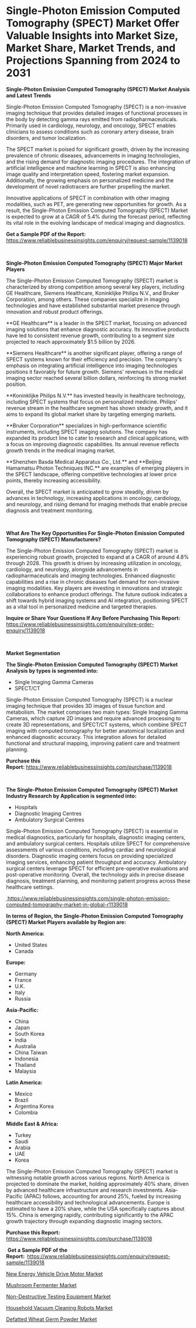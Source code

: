 <p><h1>Single-Photon Emission Computed Tomography (SPECT) Market Offer Valuable Insights into Market Size, Market Share, Market Trends, and Projections Spanning from 2024 to 2031</h1></p><p><strong>Single-Photon Emission Computed Tomography (SPECT) Market Analysis and Latest Trends</strong></p>
<p><p>Single-Photon Emission Computed Tomography (SPECT) is a non-invasive imaging technique that provides detailed images of functional processes in the body by detecting gamma rays emitted from radiopharmaceuticals. Primarily used in cardiology, neurology, and oncology, SPECT enables clinicians to assess conditions such as coronary artery disease, brain disorders, and tumor localization. </p><p>The SPECT market is poised for significant growth, driven by the increasing prevalence of chronic diseases, advancements in imaging technologies, and the rising demand for diagnostic imaging procedures. The integration of artificial intelligence and machine learning in SPECT is also enhancing image quality and interpretation speed, fostering market expansion. Additionally, the growing emphasis on personalized medicine and the development of novel radiotracers are further propelling the market.</p><p>Innovative applications of SPECT in combination with other imaging modalities, such as PET, are generating new opportunities for growth. As a result, the Single-Photon Emission Computed Tomography (SPECT) Market is expected to grow at a CAGR of 5.4% during the forecast period, reflecting its vital role in the evolving landscape of medical imaging and diagnostics.</p></p>
<p><strong>Get a Sample PDF of the Report:&nbsp;</strong> <a href="https://www.reliablebusinessinsights.com/enquiry/request-sample/1139018?utm_campaign=1426&utm_medium=2&utm_source=Github&utm_content=ia&utm_term=14102024&utm_id=single-photon-emission-computed-tomography-spect">https://www.reliablebusinessinsights.com/enquiry/request-sample/1139018</a></p>
<p>&nbsp;</p>
<p><strong>Single-Photon Emission Computed Tomography (SPECT) Major Market Players</strong></p>
<p><p>The Single-Photon Emission Computed Tomography (SPECT) market is characterized by strong competition among several key players, including GE Healthcare, Siemens Healthcare, Koninklijke Philips N.V., and Bruker Corporation, among others. These companies specialize in imaging technologies and have established substantial market presence through innovation and robust product offerings.</p><p>**GE Healthcare** is a leader in the SPECT market, focusing on advanced imaging solutions that enhance diagnostic accuracy. Its innovative products have led to consistent revenue growth, contributing to a segment size projected to reach approximately $1.5 billion by 2026.</p><p>**Siemens Healthcare** is another significant player, offering a range of SPECT systems known for their efficiency and precision. The company's emphasis on integrating artificial intelligence into imaging technologies positions it favorably for future growth. Siemens' revenues in the medical imaging sector reached several billion dollars, reinforcing its strong market position.</p><p>**Koninklijke Philips N.V.** has invested heavily in healthcare technology, including SPECT systems that focus on personalized medicine. Philips' revenue stream in the healthcare segment has shown steady growth, and it aims to expand its global market share by targeting emerging markets.</p><p>**Bruker Corporation** specializes in high-performance scientific instruments, including SPECT imaging solutions. The company has expanded its product line to cater to research and clinical applications, with a focus on improving diagnostic capabilities. Its annual revenue reflects growth trends in the medical imaging market.</p><p>**Shenzhen Basda Medical Apparatus Co., Ltd.** and **Beijing Hamamatsu Photon Techniques INC.** are examples of emerging players in the SPECT landscape, offering competitive technologies at lower price points, thereby increasing accessibility. </p><p>Overall, the SPECT market is anticipated to grow steadily, driven by advances in technology, increasing applications in oncology, cardiology, and neurology, and rising demand for imaging methods that enable precise diagnosis and treatment monitoring.</p></p>
<p>&nbsp;</p>
<p><strong>What Are The Key Opportunities For Single-Photon Emission Computed Tomography (SPECT) Manufacturers?</strong></p>
<p><p>The Single-Photon Emission Computed Tomography (SPECT) market is experiencing robust growth, projected to expand at a CAGR of around 4.8% through 2028. This growth is driven by increasing utilization in oncology, cardiology, and neurology, alongside advancements in radiopharmaceuticals and imaging technologies. Enhanced diagnostic capabilities and a rise in chronic diseases fuel demand for non-invasive imaging modalities. Key players are investing in innovations and strategic collaborations to enhance product offerings. The future outlook indicates a shift towards hybrid imaging systems and AI integration, positioning SPECT as a vital tool in personalized medicine and targeted therapies.</p></p>
<p><strong>Inquire or Share Your Questions If Any Before Purchasing This Report:</strong> <a href="https://www.reliablebusinessinsights.com/enquiry/pre-order-enquiry/1139018?utm_campaign=1426&utm_medium=2&utm_source=Github&utm_content=ia&utm_term=14102024&utm_id=single-photon-emission-computed-tomography-spect">https://www.reliablebusinessinsights.com/enquiry/pre-order-enquiry/1139018</a></p>
<p>&nbsp;</p>
<p><strong>Market Segmentation</strong></p>
<p><strong>The Single-Photon Emission Computed Tomography (SPECT) Market Analysis by types is segmented into:</strong></p>
<p><ul><li>Single Imaging Gamma Cameras</li><li>SPECT/CT</li></ul></p>
<p><p>Single-Photon Emission Computed Tomography (SPECT) is a nuclear imaging technique that provides 3D images of tissue function and metabolism. The market comprises two main types: Single Imaging Gamma Cameras, which capture 2D images and require advanced processing to create 3D representations, and SPECT/CT systems, which combine SPECT imaging with computed tomography for better anatomical localization and enhanced diagnostic accuracy. This integration allows for detailed functional and structural mapping, improving patient care and treatment planning.</p></p>
<p><strong>Purchase this Report:&nbsp;</strong><a href="https://www.reliablebusinessinsights.com/purchase/1139018?utm_campaign=1426&utm_medium=2&utm_source=Github&utm_content=ia&utm_term=14102024&utm_id=single-photon-emission-computed-tomography-spect">https://www.reliablebusinessinsights.com/purchase/1139018</a></p>
<p>&nbsp;</p>
<p><strong>The Single-Photon Emission Computed Tomography (SPECT) Market Industry Research by Application is segmented into:</strong></p>
<p><ul><li>Hospitals</li><li>Diagnostic Imaging Centres</li><li>Ambulatory Surgical Centres</li></ul></p>
<p><p>Single-Photon Emission Computed Tomography (SPECT) is essential in medical diagnostics, particularly for hospitals, diagnostic imaging centers, and ambulatory surgical centers. Hospitals utilize SPECT for comprehensive assessments of various conditions, including cardiac and neurological disorders. Diagnostic imaging centers focus on providing specialized imaging services, enhancing patient throughput and accuracy. Ambulatory surgical centers leverage SPECT for efficient pre-operative evaluations and post-operative monitoring. Overall, the technology aids in precise disease diagnosis, treatment planning, and monitoring patient progress across these healthcare settings.</p></p>
<p><a href="https://www.reliablebusinessinsights.com/single-photon-emission-computed-tomography-market-in-global-r1139018?utm_campaign=1426&utm_medium=2&utm_source=Github&utm_content=ia&utm_term=14102024&utm_id=single-photon-emission-computed-tomography-spect">&nbsp;https://www.reliablebusinessinsights.com/single-photon-emission-computed-tomography-market-in-global-r1139018</a></p>
<p><strong>In terms of Region, the Single-Photon Emission Computed Tomography (SPECT) Market Players available by Region are:</strong></p>
<p>
    <p> <strong> North America: </strong>
        <ul>
            <li>United States</li>
            <li>Canada</li>
        </ul>
        </p> 
    <p> <strong> Europe: </strong>
        <ul>
            <li>Germany</li>
            <li>France</li>
            <li>U.K.</li>
            <li>Italy</li>
            <li>Russia</li>
        </ul>
        </p> 
    <p> <strong> Asia-Pacific: </strong>
        <ul>
            <li>China</li>
            <li>Japan</li>
            <li>South Korea</li>
            <li>India</li>
            <li>Australia</li>
            <li>China Taiwan</li>
            <li>Indonesia</li>
            <li>Thailand</li>
            <li>Malaysia</li>
        </ul>
        </p> 
    <p> <strong> Latin America: </strong>
        <ul>
            <li>Mexico</li>
            <li>Brazil</li>
            <li>Argentina Korea</li>
            <li>Colombia</li>
        </ul>
        </p> 
    <p> <strong> Middle East & Africa: </strong>
        <ul>
            <li>Turkey</li>
            <li>Saudi</li>
            <li>Arabia</li>
            <li>UAE</li>
            <li>Korea</li>
        </ul>
    </p>
    </p>
<p><p>The Single-Photon Emission Computed Tomography (SPECT) market is witnessing notable growth across various regions. North America is projected to dominate the market, holding approximately 40% share, driven by advanced healthcare infrastructure and research investments. Asia-Pacific (APAC) follows, accounting for around 25%, fueled by increasing healthcare accessibility and technological advancements. Europe is estimated to have a 20% share, while the USA specifically captures about 15%. China is emerging rapidly, contributing significantly to the APAC growth trajectory through expanding diagnostic imaging sectors.</p></p>
<p><strong>Purchase this Report: </strong><a href="https://www.reliablebusinessinsights.com/purchase/1139018?utm_campaign=1426&utm_medium=2&utm_source=Github&utm_content=ia&utm_term=14102024&utm_id=single-photon-emission-computed-tomography-spect">https://www.reliablebusinessinsights.com/purchase/1139018</a></p>
<p>&nbsp;<strong>Get a Sample PDF of the Report:&nbsp;&nbsp;</strong><a href="https://www.reliablebusinessinsights.com/enquiry/request-sample/1139018?utm_campaign=1426&utm_medium=2&utm_source=Github&utm_content=ia&utm_term=14102024&utm_id=single-photon-emission-computed-tomography-spect">https://www.reliablebusinessinsights.com/enquiry/request-sample/1139018</a></p>
<p><strong></strong></p>
<p><p><a href="https://www.linkedin.com/pulse/unveiling-market-trends-global-new-energy-vehicle-drive-motor-9wzke?utm_campaign=1426&utm_medium=2&utm_source=Github&utm_content=ia&utm_term=14102024&utm_id=single-photon-emission-computed-tomography-spect">New Energy Vehicle Drive Motor Market</a></p><p><a href="https://www.linkedin.com/pulse/mushroom-fermenter-market-pulse-123-expansion-blueprint-2024-2031-qy5xe?utm_campaign=1426&utm_medium=2&utm_source=Github&utm_content=ia&utm_term=14102024&utm_id=single-photon-emission-computed-tomography-spect">Mushroom Fermenter Market</a></p><p><a href="https://www.linkedin.com/pulse/strategic-forecast-non-destructive-testing-equipment-market-ianmc?utm_campaign=1426&utm_medium=2&utm_source=Github&utm_content=ia&utm_term=14102024&utm_id=single-photon-emission-computed-tomography-spect">Non-Destructive Testing Equipment Market</a></p><p><a href="https://www.linkedin.com/pulse/comprehensive-household-vacuum-cleaning-robots-market-report-g5jre?utm_campaign=1426&utm_medium=2&utm_source=Github&utm_content=ia&utm_term=14102024&utm_id=single-photon-emission-computed-tomography-spect">Household Vacuum Cleaning Robots Market</a></p><p><a href="https://www.linkedin.com/pulse/defatted-wheat-germ-powder-market-size-segmentation-trends-fmkje?utm_campaign=1426&utm_medium=2&utm_source=Github&utm_content=ia&utm_term=14102024&utm_id=single-photon-emission-computed-tomography-spect">Defatted Wheat Germ Powder Market</a></p></p>